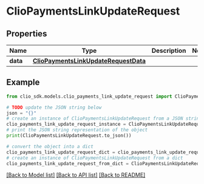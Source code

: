 # ClioPaymentsLinkUpdateRequest


## Properties

Name | Type | Description | Notes
------------ | ------------- | ------------- | -------------
**data** | [**ClioPaymentsLinkUpdateRequestData**](ClioPaymentsLinkUpdateRequestData.md) |  | 

## Example

```python
from clio_sdk.models.clio_payments_link_update_request import ClioPaymentsLinkUpdateRequest

# TODO update the JSON string below
json = "{}"
# create an instance of ClioPaymentsLinkUpdateRequest from a JSON string
clio_payments_link_update_request_instance = ClioPaymentsLinkUpdateRequest.from_json(json)
# print the JSON string representation of the object
print(ClioPaymentsLinkUpdateRequest.to_json())

# convert the object into a dict
clio_payments_link_update_request_dict = clio_payments_link_update_request_instance.to_dict()
# create an instance of ClioPaymentsLinkUpdateRequest from a dict
clio_payments_link_update_request_from_dict = ClioPaymentsLinkUpdateRequest.from_dict(clio_payments_link_update_request_dict)
```
[[Back to Model list]](../README.md#documentation-for-models) [[Back to API list]](../README.md#documentation-for-api-endpoints) [[Back to README]](../README.md)


